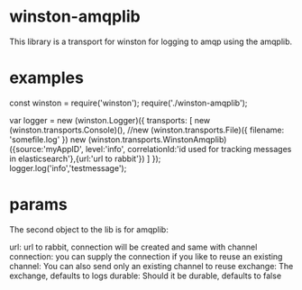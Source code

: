 # winston-amqplib

This library is a transport for winston for logging to amqp using the amqplib.

# examples

const winston = require('winston');
require('./winston-amqplib');

var logger = new (winston.Logger)({
	transports: [
		new (winston.transports.Console)(),
		//new (winston.transports.File)({ filename: 'somefile.log' })
		new (winston.transports.WinstonAmqplib)({source:'myAppID', level:'info', correlationId:'id used for tracking messages in elasticsearch'},{url:'url to rabbit'})
	]
});        
logger.log('info','testmessage');



# params
The second object to the lib is for amqplib:

url: url to rabbit, connection will be created and same with channel
connection: you can supply the connection if you like to reuse an existing
channel: You can also send only an existing channel to reuse
exchange: The exchange, defaults to logs
durable: Should it be durable, defaults to false